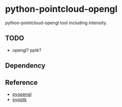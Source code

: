 # python-pointcloud-opengl
python-pointcloud-opengl tool including intensity.

## TODO

- opengl? pptk?

## Dependency

## Reference

- [pyopengl](https://pypi.org/project/PyOpenGL/)
- [pypptk](https://github.com/heremaps/pptk)